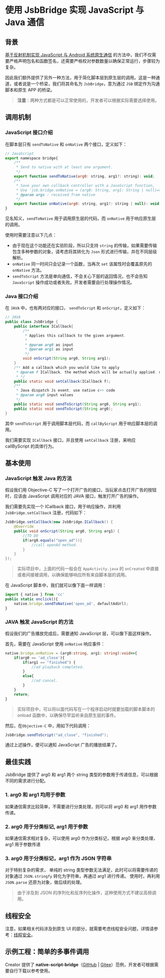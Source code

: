 # 使用 JsbBridge 实现 JavaScript 与 Java 通信

## 背景

[基于反射机制实现 JavaScript 与 Android 系统原生通信](./java-reflection.md) 的方法中，我们不仅需要严格声明包名和函数签名，还需要严格校对参数数量以确保正常运行，步骤较为复杂。

因此我们额外提供了另外一种方法，用于简化脚本层到原生层的调用。这是一种通道，或者说是一个桥梁，我们将其命名为 `JsbBridge`，意为通过 `JSB` 绑定作为沟通脚本和原生 APP 的桥梁。

> **注意**：两种方式都是可以正常使用的，开发者可以根据实际需要选择使用。

## 调用机制

### JavaScript 接口介绍

在脚本层只有 `sendToNative` 和 `onNative` 两个接口，定义如下：

```js
// JavaScript
export namespace bridge{
    /**
     * Send to native with at least one argument.
     */
    export function sendToNative(arg0: string, arg1?: string): void;
    /**
     * Save your own callback controller with a JavaScript function,
     * Use 'jsb.bridge.onNative = (arg0: String, arg1: String | null)=>{...}'
     * @param args : received from native
     */
    export function onNative(arg0: string, arg1?: string | null): void;
}
```

见名知义，`sendToNative` 用于调用原生层的代码，而 `onNative` 用于响应原生层的调用。

使用时需要注意以下几点：

- 由于现在这个功能还在实验阶段，所以只支持 `string` 的传输，如果需要传输包含多种参数的对象，请考虑将其转化为 `Json` 形式进行传输，并在不同层级解析。
- `onNative` 同一时间只会记录一个函数，当再次 `set` 该属性时会覆盖原先的 `onNative` 方法。
- `sendToScript` 方法是单向通信，不会关心下层的返回情况，也不会告知 `JavaScript` 操作成功或者失败。开发者需要自行处理操作情况。

### Java 接口介绍

在 `JAVA` 中，也有两对应的接口， `sendToScript` 和 `onScript`，定义如下：

```JAVA
// JAVA
public class JsbBridge {
    public interface ICallback{
        /**
         * Applies this callback to the given argument.
         *
         * @param arg0 as input
         * @param arg1 as input
         */
        void onScript(String arg0, String arg1);
    }
    /** Add a callback which you would like to apply
     * @param f ICallback, the method which will be actually applied. multiple calls will override
     * */
    public static void setCallback(ICallback f);
    /**
     * Java dispatch Js event, use native c++ code
     * @param arg0 input values
     */
    public static void sendToScript(String arg0, String arg1);
    public static void sendToScript(String arg0);
}
```

其中 `sendToScript` 用于调用脚本层代码，而 `callByScript` 用于响应脚本层的调用。

我们需要实现 `ICallback` 接口，并且使用 `setCallback` 注册，来响应 callByScript 的具体行为。

## 基本使用

### JavaScript 触发 Java 的方法

假设我们用 Objective-C 写了一个打开广告的接口，当玩家点击打开广告的按钮时，应该由 JavaScript 调用对应的 JAVA 接口，触发打开广告的操作。

我们需要先实现一个 ICallback 接口，用于响应操作，并利用 `JsbBridge.setCallback` 注册，代码如下：

```JAVA
JsbBridge.setCallback(new JsbBridge.ICallback() {
    @Override
    public void onScript(String arg0, String arg1) {
        //TO DO
        if(arg0.equals("open_ad")){
            //call openAd method.
        }
    }
});
```

> 实际项目中，上面的代码一般会在 `AppActivity.java` 的 `onCreated` 中直接或者间接被调用，以确保能够响应所有来自脚本层的调用。

在 JavaScript 脚本中，我们就可以像下面一样调用：

```ts
import { native } from 'cc'
public static onclick(){
    native.bridge.sendToNative('open_ad', defaultAdUrl);
} 
```

### JAVA 触发 JavaScript 的方法

假设我们的广告播放完成后，需要通知 JavaScript 层，可以像下面这样操作。

首先，需要在 JavaScript 使用 `onNative` 响应事件：

```ts
native.bridge.onNative = (arg0:string, arg1: string):void=>{
    if(arg0 == 'ad_close'){
        if(arg1 == "finished") {
            //ad playback completed.
        }
        else{
            //ad cancel.
        }
    }
    return;
}
```

> 实际项目中，可以将以面代码写在一个程序启动时就要加载的脚本脚本的 onload 函数中，以确保尽早监听来自原生层的事件。

然后，在`Objective-C` 中，用如下代码调用：

```JAVA
JsbBridge.sendToScript("ad_close", "finished");
```

通过上述操作，便可以通知 JavaScript 广告的播放结果了。

## 最佳实践

JsbBridge 提供了 arg0 和 arg1 两个 string 类型的参数用于传递信息，可以根据不同的需求进行分配。

### 1. arg0 和 arg1 均用于参数

如果通信需求比较简单，不需要进行分类处理，则可以将 arg0 和 arg1 用作参数传递。

### 2. arg0 用于分类标记, arg1 用于参数

如果通信需求相对复杂，可以使用 arg0 作为分类标记，根据 arg0 来分类处理， arg1  用于参数传递

### 3. arg0 用于分类标记，arg1 作为 JSON 字符串

对于特别复杂的需求， 单纯的 string 类型参数无法满足，此时可以将需要传递的对象通过 `JSON.stringfy` 转化为字符串，再通过 arg1 进行传递。 使用时，再利用 `JSON.parse` 还原为对象，做后续的处理。
> 由于涉及到 JSON 的序列化和反序列化操作，这种使用方式不建议高频调用。

## 线程安全

注意，如果相关代码涉及到原生 UI 的部分，就需要考虑线程安全问题，详情请参考：[线程安全](./thread-safety.md)。

## 示例工程：简单的多事件调用

Creator 提供了 **native-script-bridge**（[GitHub](https://github.com/cocos-creator/example-3d/tree/v3.7/native-script-bridge) | [Gitee](https://gitee.com/mirrors_cocos-creator/example-3d/tree/v3.7/native-script-bridge)）范例，开发者可根据需要自行下载以参考使用。
